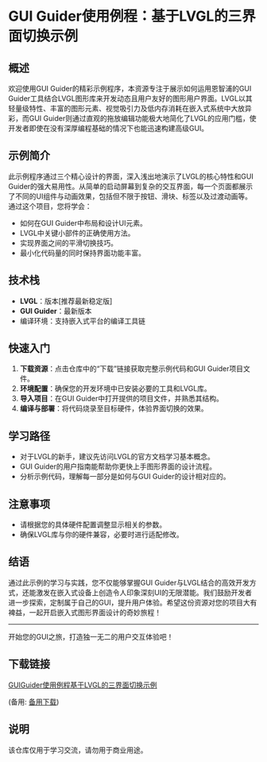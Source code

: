 # GUI Guider使用例程：基于LVGL的三界面切换示例

## 概述

欢迎使用GUI Guider的精彩示例程序，本资源专注于展示如何运用恩智浦的GUI Guider工具结合LVGL图形库来开发动态且用户友好的图形用户界面。LVGL以其轻量级特性、丰富的图形元素、视觉吸引力及低内存消耗在嵌入式系统中大放异彩，而GUI Guider则通过直观的拖放编辑功能极大地简化了LVGL的应用门槛，使开发者即使在没有深厚编程基础的情况下也能迅速构建高级GUI。

## 示例简介

此示例程序通过三个精心设计的界面，深入浅出地演示了LVGL的核心特性和GUI Guider的强大易用性。从简单的启动屏幕到复杂的交互界面，每一个页面都展示了不同的UI组件与动画效果，包括但不限于按钮、滑块、标签以及过渡动画等。通过这个项目，您将学会：

- 如何在GUI Guider中布局和设计UI元素。
- LVGL中关键小部件的正确使用方法。
- 实现界面之间的平滑切换技巧。
- 最小化代码量的同时保持界面功能丰富。

## 技术栈

- **LVGL**：版本[推荐最新稳定版]
- **GUI Guider**：最新版本
- 编译环境：支持嵌入式平台的编译工具链

## 快速入门

1. **下载资源**：点击仓库中的“下载”链接获取完整示例代码和GUI Guider项目文件。
2. **环境配置**：确保您的开发环境中已安装必要的工具和LVGL库。
3. **导入项目**：在GUI Guider中打开提供的项目文件，并熟悉其结构。
4. **编译与部署**：将代码烧录至目标硬件，体验界面切换的效果。

## 学习路径

- 对于LVGL的新手，建议先访问LVGL的官方文档学习基本概念。
- GUI Guider的用户指南能帮助你更快上手图形界面的设计流程。
- 分析示例代码，理解每一部分是如何与GUI Guider的设计相对应的。

## 注意事项

- 请根据您的具体硬件配置调整显示相关的参数。
- 确保LVGL库与你的硬件兼容，必要时进行适配修改。

## 结语

通过此示例的学习与实践，您不仅能够掌握GUI Guider与LVGL结合的高效开发方式，还能激发在嵌入式设备上创造令人印象深刻UI的无限潜能。我们鼓励开发者进一步探索，定制属于自己的GUI，提升用户体验。希望这份资源对您的项目大有裨益，一起开启嵌入式图形界面设计的奇妙旅程！

---

开始您的GUI之旅，打造独一无二的用户交互体验吧！

## 下载链接
[GUIGuider使用例程基于LVGL的三界面切换示例](https://pan.quark.cn/s/cb7f2b3726b1) 

(备用: [备用下载](https://pan.baidu.com/s/1ps6nLFNChMMs-wbh3UNm3g?pwd=1234))

## 说明

该仓库仅用于学习交流，请勿用于商业用途。
